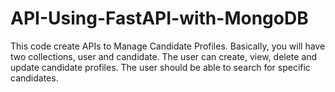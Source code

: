 # API-Using-FastAPI-with-MongoDB
This code create APIs to Manage Candidate Profiles. Basically, you will have two collections, user and candidate. The user can create, view, delete and update candidate profiles. The user should be able to search for specific candidates.
